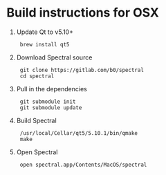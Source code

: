 # Build instructions for OSX

1. Update Qt to v5.10+

        brew install qt5

2. Download Spectral source

        git clone https://gitlab.com/b0/spectral
        cd spectral

3. Pull in the dependencies

        git submodule init
        git submodule update

4. Build Spectral

        /usr/local/Cellar/qt5/5.10.1/bin/qmake 
        make

5. Open Spectral

        open spectral.app/Contents/MacOS/spectral

